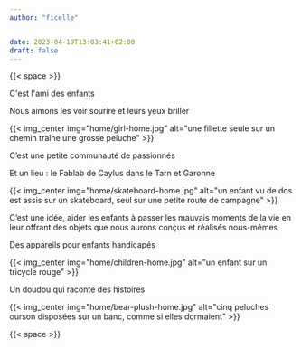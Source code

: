 ```yaml
---
author: "ficelle"


date: 2023-04-19T13:03:41+02:00
draft: false
---
```

{{< space >}}

C'est l'ami des enfants

Nous aimons les voir sourire et leurs yeux briller

{{< img_center img="home/girl-home.jpg" alt="une fillette seule sur un chemin traîne une grosse peluche" >}}

C’est une petite communauté de passionnés

Et un lieu : le Fablab de Caylus dans le Tarn et Garonne

{{< img_center img="home/skateboard-home.jpg" alt="un enfant vu de dos est assis sur un skateboard, seul sur une petite route de campagne" >}}

C’est une idée, aider les enfants à passer les mauvais moments de la vie en leur offrant des objets que nous aurons conçus et réalisés nous-mêmes

Des appareils pour enfants handicapés

{{< img_center img="home/children-home.jpg" alt="un enfant sur un tricycle rouge" >}}

Un doudou qui raconte des histoires

{{< img_center img="home/bear-plush-home.jpg" alt="cinq peluches ourson disposées sur un banc, comme si elles dormaient" >}}

{{< space >}}

